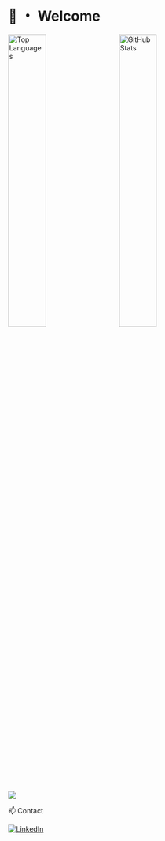# 👋 ・ Welcome

<div>
  <img src="https://github-readme-stats.vercel.app/api/top-langs/?username=EuronGreyjoy91&layout=compact&theme=material-palenight&hide_border=true" alt="Top Languages" style="width: 39%; margin-right: 5%;" />
  <img src="https://github-readme-stats.vercel.app/api?username=EuronGreyjoy91&show_icons=true&count_private=true&theme=radical" alt="GitHub Stats" style="width: 39%; margin-right: 5%;" />
</div>

![](https://komarev.com/ghpvc/?username=EuronGreyjoy91)


📫 Contact 


[![LinkedIn](https://img.shields.io/badge/LinkedIn-8A2BE2?style=for-the-badge&logo=linkedin&logoColor=white)](https://www.linkedin.com/in/federico-ignacio-ibarra-berardi-015b13124/)
